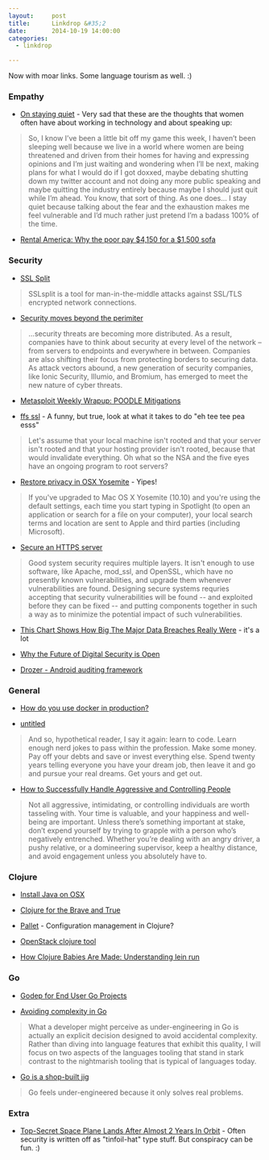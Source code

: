 ```yaml
---
layout:     post
title:      Linkdrop &#35;2
date:       2014-10-19 14:00:00
categories:
  - linkdrop

---
```


Now with moar links. Some language tourism as well. :)

<!-- more -->

### Empathy

* [On staying quiet](http://beero.ps/2014/10/16/on-staying-quiet/) - Very sad that these are the thoughts that women often have about working in technology and about speaking up:
> So, I know I’ve been a little bit off my game this week, I haven’t been sleeping well because we live in a world where women are being threatened and driven from their homes for having and expressing opinions and I’m just waiting and wondering when I’ll be next, making plans for what I would do if I got doxxed, maybe debating shutting down my twitter account and not doing any more public speaking and maybe quitting the industry entirely because maybe I should just quit while I’m ahead. You know, that sort of thing. As one does... I stay quiet because talking about the fear and the exhaustion makes me feel vulnerable and I’d much rather just pretend I’m a badass 100% of the time.

* [Rental America: Why the poor pay $4,150 for a $1,500 sofa](http://www.washingtonpost.com/news/storyline/wp/2014/10/16/she-bought-a-sofa-on-installment-payments-now-its-straining-her-life/)

### Security

* [SSL Split](http://www.roe.ch/SSLsplit)
>SSLsplit is a tool for man-in-the-middle attacks against SSL/TLS encrypted network connections.

* [Security moves beyond the perimiter](http://techcrunch.com/2014/10/18/big-changes-big-money-10-trends-transforming-enterprise-it/)
>...security threats are becoming more distributed. As a result, companies have to think about security at every level of the network – from servers to endpoints and everywhere in between. Companies are also shifting their focus from protecting borders to securing data. As attack vectors abound, a new generation of security companies, like Ionic Security, Illumio, and Bromium, has emerged to meet the new nature of cyber threats.

* [Metasploit Weekly Wrapup: POODLE Mitigations](https://community.rapid7.com/community/metasploit/blog/2014/10/17/metasploit-weekly-wrapup-poodle-mitigations)


* [ffs ssl](http://wingolog.org/archives/2014/10/17/ffs-ssl) - A funny, but true, look at what it takes to do "eh tee tee pea esss"
>Let's assume that your local machine isn't rooted and that your server isn't rooted and that your hosting provider isn't rooted, because that would invalidate everything. Oh what so the NSA and the five eyes have an ongoing program to root servers?

* [Restore privacy in OSX Yosemite](https://fix-macosx.com/) - Yipes!
>If you've upgraded to Mac OS X Yosemite (10.10) and you're using the default settings, each time you start typing in Spotlight (to open an application or search for a file on your computer), your local search terms and location are sent to Apple and third parties (including Microsoft).

* [Secure an HTTPS server](http://www.daemonology.net/blog/2009-09-28-securing-https.html)
>Good system security requires multiple layers. It isn't enough to use software, like Apache, mod_ssl, and OpenSSL, which have no presently known vulnerabilities, and upgrade them whenever vulnerabilities are found. Designing secure systems requries accepting that security vulnerabilities will be found -- and exploited before they can be fixed -- and putting components together in such a way as to minimize the potential impact of such vulnerabilities.

* [This Chart Shows How Big The Major Data Breaches Really Were](http://www.businessinsider.com/heres-how-big-the-most-recent-hacking-data-breaches-have-been-2014-10) - it's a lot

* [Why the Future of Digital Security is Open](http://techcrunch.com/2014/10/16/why-the-future-of-digital-security-is-open/)

* [Drozer - Android auditing framework](https://www.mwrinfosecurity.com/products/drozer/)

### General

* [How do you use docker in production?](https://news.ycombinator.com/item?id=8470206)

* [untitled](https://the-pastry-box-project.net/garann-means/2014-july-16)
>And so, hypothetical reader, I say it again: learn to code. Learn enough nerd jokes to pass within the profession. Make some money. Pay off your debts and save or invest everything else. Spend twenty years telling everyone you have your dream job, then leave it and go and pursue your real dreams. Get yours and get out.

* [How to Successfully Handle Aggressive and Controlling People](http://www.psychologytoday.com/blog/communication-success/201409/how-successfully-handle-aggressive-and-controlling-people)
>Not all aggressive, intimidating, or controlling individuals are worth tasseling with. Your time is valuable, and your happiness and well-being are important. Unless there’s something important at stake, don’t expend yourself by trying to grapple with a person who’s negatively entrenched. Whether you’re dealing with an angry driver, a pushy relative, or a domineering supervisor, keep a healthy distance, and avoid engagement unless you absolutely have to.

### Clojure

* [Install Java on OSX](http://support.apple.com/kb/dl1572)

* [Clojure for the Brave and True](http://www.braveclojure.com/)

* [Pallet](http://palletops.com/) - Configuration management in Clojure?

* [OpenStack clojure tool](http://underaboddhitree.blogspot.ca/2014/09/openstack-clojure-tool.html)

* [How Clojure Babies Are Made: Understanding lein run](http://www.flyingmachinestudios.com/programming/how-clojure-babies-are-made-lein-run/)

### Go

* [Godep for End User Go Projects](https://coreos.com/blog/godep-for-end-user-go-projects/)

* [Avoiding complexity in Go](http://bradgignac.com/2014/09/24/avoiding-complexity-with-go.html)
> What a developer might perceive as under-engineering in Go is actually an explicit decision designed to avoid accidental complexity. Rather than diving into language features that exhibit this quality, I will focus on two aspects of the languages tooling that stand in stark contrast to the nightmarish tooling that is typical of languages today.

* [Go is a shop-built jig](http://robnapier.net/go-is-a-shop-built-jig)
> Go feels under-engineered because it only solves real problems.

### Extra

* [Top-Secret Space Plane Lands After Almost 2 Years In Orbit](http://io9.com/usafs-top-secret-x-37b-space-plane-lands-after-almost-2-1647851013) - Often security is written off as "tinfoil-hat" type stuff. But conspiracy can be fun. :)
